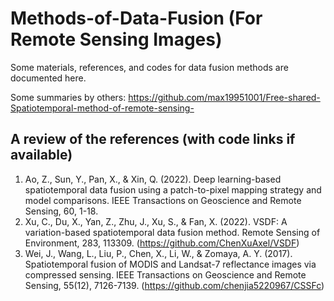 # Methods-of-Data-Fusion (For Remote Sensing Images)
Some materials, references, and codes for data fusion methods are documented here.

Some summaries by others: https://github.com/max19951001/Free-shared-Spatiotemporal-method-of-remote-sensing-

## A review of the references (with code links if available)
1. Ao, Z., Sun, Y., Pan, X., & Xin, Q. (2022). Deep learning-based spatiotemporal data fusion using a patch-to-pixel mapping strategy and model comparisons. IEEE Transactions on Geoscience and Remote Sensing, 60, 1-18.
2. Xu, C., Du, X., Yan, Z., Zhu, J., Xu, S., & Fan, X. (2022). VSDF: A variation-based spatiotemporal data fusion method. Remote Sensing of Environment, 283, 113309. (https://github.com/ChenXuAxel/VSDF)
3. Wei, J., Wang, L., Liu, P., Chen, X., Li, W., & Zomaya, A. Y. (2017). Spatiotemporal fusion of MODIS and Landsat-7 reflectance images via compressed sensing. IEEE Transactions on Geoscience and Remote Sensing, 55(12), 7126-7139. (https://github.com/chenjia5220967/CSSFc)
